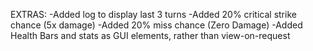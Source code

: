 EXTRAS: -Added log to display last 3 turns -Added 20% critical strike chance (5x damage) -Added 20% miss chance (Zero Damage) -Added Health Bars and stats as GUI elements, rather than view-on-request
